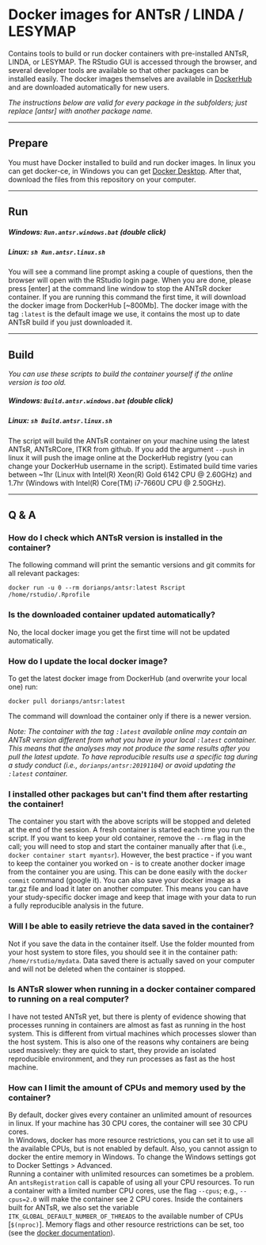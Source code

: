 # Docker images for ANTsR / LINDA / LESYMAP
Contains tools to build or run docker containers with pre-installed ANTsR, LINDA, or LESYMAP. The RStudio GUI is accessed through the browser, and several developer tools are available so that other packages can be installed easily. The docker images themselves are available in [DockerHub](https://hub.docker.com/u/dorianps) and are downloaded automatically for new users.
   
*The instructions below are valid for every package in the subfolders; just replace [antsr] with another package name.*

---

## Prepare
You must have Docker installed to build and run docker images. In linux you can get docker-ce, in Windows you can get [Docker Desktop](https://www.docker.com/products/docker-desktop).
After that, download the files from this repository on your computer.

---

## Run
##### Windows: `Run.antsr.windows.bat` (double click)
##### Linux: `sh Run.antsr.linux.sh`
You will see a command line prompt asking a couple of questions, then the browser will open with the RStudio login page. When you are done, please press [enter] at the command line window to stop the ANTsR docker container. If you are running this command the first time, it will download the docker image from DockerHub [~800Mb]. The docker image with the tag `:latest` is the default image we use, it contains the most up to date ANTsR build if you just downloaded it.

---

## Build
*You can use these scripts to build the container yourself if the online version is too old.*   
##### Windows: `Build.antsr.windows.bat` (double click)
##### Linux: `sh Build.antsr.linux.sh`
The script will build the ANTsR container on your machine using the latest ANTsR, ANTsRCore, ITKR from github. If you add the argument `--push` in linux it will push the image online at the DockerHub registry (you can change your DockerHub username in the script). Estimated build time varies between ~1hr (Linux with Intel(R) Xeon(R) Gold 6142 CPU @ 2.60GHz) and 1.7hr (Windows with Intel(R) Core(TM) i7-7660U CPU @ 2.50GHz).

---


## Q & A

### How do I check which ANTsR version is installed in the container?
The following command will print the semantic versions and git commits for all relevant packages:
```
docker run -u 0 --rm dorianps/antsr:latest Rscript /home/rstudio/.Rprofile
```

### Is the downloaded container updated automatically?
No, the local docker image you get the first time will not be updated automatically.

### How do I update the local docker image?
To get the latest docker image from DockerHub (and overwrite your local one) run:
```
docker pull dorianps/antsr:latest
```
The command will download the container only if there is a newer version.
    
*Note: The container with the tag `:latest` available online may contain an ANTsR version different from what you have in your local `:latest` container. This means that the analyses may not produce the same results after you pull the latest update. To have reproducible results use a specific tag during a study conduct (i.e., `dorianps/antsr:20191104`) or avoid updating the `:latest` container.*

### I installed other packages but can't find them after restarting the container!
The container you start with the above scripts will be stopped and deleted at the end of the session. A fresh container is started each time you run the script. If you want to keep your old container, remove the `--rm` flag in the call; you will need to stop and start the container manually after that (i.e., `docker container start myantsr`). However, the best practice - if you want to keep the container you worked on - is to create another docker image from the container you are using. This can be done easily with the `docker commit` command (google it). You can also save your docker image as a tar.gz file and load it later on another computer. This means you can have your study-specific docker image and keep that image with your data to run a fully reproducible analysis in the future.

### Will I be able to easily retrieve the data saved in the container?
Not if you save the data in the container itself. Use the folder mounted from your host system to store files, you should see it in the container path:  `/home/rstudio/mydata`. Data saved there is actually saved on your computer and will not be deleted when the container is stopped.

### Is ANTsR slower when running in a docker container compared to running on a real computer?
I have not tested ANTsR yet, but there is plenty of evidence showing that processes running in containers are almost as fast as running in the host system. This is different from virtual machines which processes slower than the host system. This is also one of the reasons why containers are being used massively: they are quick to start, they provide an isolated reproducible environment, and they run processes as fast as the host machine.

### How can I limit the amount of CPUs and memory used by the container?
By default, docker gives every container an unlimited amount of resources in linux. If your machine has 30 CPU cores, the container will see 30 CPU cores.     
In Windows, docker has more resource restrictions, you can set it to use all the available CPUs, but is not enabled by default. Also, you cannot assign to docker the entire memory in Windows. To change the Windows settings got to Docker Settings > Advanced.    
Running a container with unlimited resources can sometimes be a problem. An `antsRegistration` call is capable of using all your CPU resources. To run a container with a limited number CPU cores, use the flag `--cpus`; e.g., `--cpus=2.0` will make the container see 2 CPU cores. Inside the containers built for ANTsR, we also set the variable `ITK_GLOBAL_DEFAULT_NUMBER_OF_THREADS` to the available number of CPUs [`$(nproc)`].  Memory flags and other resource restrictions can be set, too (see the [docker documentation](https://docs.docker.com/config/containers/resource_constraints/)).
